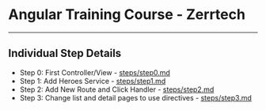 # Angular Training Course - Zerrtech
-----

## Individual Step Details

* Step 0: First Controller/View - [steps/step0.md](steps/step0.md)
* Step 1: Add Heroes Service - [steps/step1.md](steps/step1.md)
* Step 2: Add New Route and Click Handler - [steps/step2.md](steps/step2.md)
* Step 3: Change list and detail pages to use directives - [steps/step3.md](steps/step3.md)
